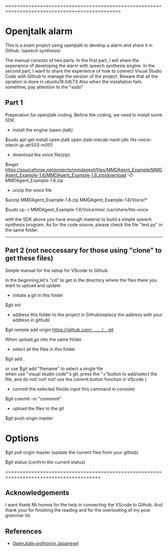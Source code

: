 ==============================================================================================
# Openjtalk alarm

This is a exam project using openjtalk to develop a alarm and share it in Github. (speech synthesis)

The manual consists of two parts. In the first part, I will share the experience of developing the alarm with speech synthesis engine. In the second part, I want to share the experience of how to connect Visual Studio Code with Github to manage the version of the project.
Beware that all the opration is done in ubuntu18.04LTS
Also when the installation fails sometime, pay attention to the "sudo"
## Part 1

Preperation for openjtalk coding.
Before the coding, we need to install some SDK. 

- install the engine (open-jtalk)

$sudo apt-get install open-jtalk open-jtalk-mecab-naist-jdic hts-voice-nitech-jp-atr503-m001

- download the voice file(zip)

$wget https://sourceforge.net/projects/mmdagent/files/MMDAgent_Example/MMDAgent_Example-1.6/MMDAgent_Example-1.6.zip/download -O MMDAgent_Example-1.6.zip

- unzip the voice file

$unzip MMDAgent_Example-1.6.zip MMDAgent_Example-1.6/Voice/*

$sudo cp -r MMDAgent_Example-1.6/Voice/mei/ /usr/share/hts-voice

with the SDK above you have enough material to build a simple speech synthesis program.
As for the code sourse, please check the file "test.py" in the same folder. 

--------------------------------------------------------------------------------------------
## Part 2 (not neccessary for those using "clone" to get these files)

 Simple manual for the setup for VScode to Github.

 In the beginning,let's "cd" to get in the directory where the files there you want to upload and update

- initiate a git in this folder

$git init

- address this folder to the project in Github(replace the address with your address in github)

$git remote add origin https://github.com/......../....git


When upload,go into the same folder

- select all the files in this folder

$git add .  

or use $git add "filename" to select a single file  
when use "visual studio code"'s git, press the "+"button to add/select the file, and do not! not! not! use the commit button function in VScode )

- commit the selected file(do input this command in console)

$git commit -m "comment"  

- upload the files to the git

$git push origin master 

# Options

$git pull origin master (update the current files from your github)  

$git status (confirm the current status)

=======================================================================================

## Acknowledgements

I want thank Mr.honma for the help in connecting the VScode to Github.
And thank your for finishing the reading and for the overlooking of my poor grammar lol.

## References
- [OpenJtalk+python(in Japanese)](https://qiita.com/kkoba84/items/b828229c374a249965a9)
